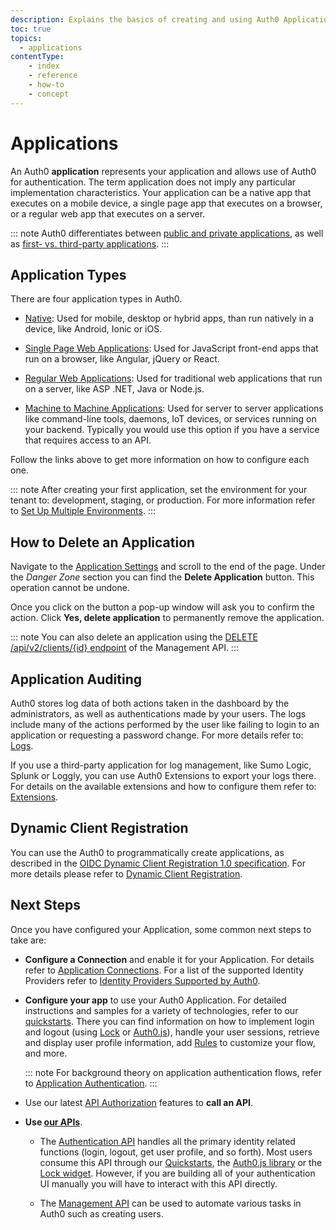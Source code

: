 ```yaml
---
description: Explains the basics of creating and using Auth0 Applications.
toc: true
topics:
  - applications
contentType: 
    - index
    - reference
    - how-to
    - concept
---
```

# Applications

An Auth0 **application** represents your application and allows use of Auth0 for authentication. The term application does not imply any particular implementation characteristics. Your application can be a native app that executes on a mobile device, a single page app that executes on a browser, or a regular web app that executes on a server.

::: note
Auth0 differentiates between [public and private applications](/applications/application-types#confidential-vs-public-applications), as well as [first- vs. third-party applications](/applications/application-types#first-vs-third-party-applications).
:::

## Application Types

There are four application types in Auth0. 

- [Native](/applications/native): Used for mobile, desktop or hybrid apps, than run natively in a device, like Android, Ionic or iOS. 

- [Single Page Web Applications](/applications/spa): Used for JavaScript front-end apps that run on a browser, like Angular, jQuery or React. 

- [Regular Web Applications](/applications/webapps): Used for traditional web applications that run on a server, like ASP .NET, Java or Node.js. 

- [Machine to Machine Applications](/applications/machine-to-machine): Used for server to server applications like command-line tools, daemons, IoT devices, or services running on your backend. Typically you would use this option if you have a service that requires access to an API.

Follow the links above to get more information on how to configure each one.

::: note
After creating your first application, set the environment for your tenant to: development, staging, or production. For more information refer to [Set Up Multiple Environments](/dev-lifecycle/setting-up-env#set-the-environment).
:::

## How to Delete an Application

Navigate to the [Application Settings](${manage_url}/#/applications/${account.clientId}/settings) and scroll to the end of the page. Under the *Danger Zone* section you can find the **Delete Application** button. This operation cannot be undone.

Once you click on the button a pop-up window will ask you to confirm the action. Click **Yes, delete application** to permanently remove the application.

::: note
You can also delete an application using the [DELETE /api/v2/clients/{id} endpoint](/api/management/v2#!/Clients/delete_clients_by_id) of the Management API.
:::

## Application Auditing

Auth0 stores log data of both actions taken in the dashboard by the administrators, as well as authentications made by your users. The logs include many of the actions performed by the user like failing to login to an application or requesting a password change. For more details refer to: [Logs](/logs).

If you use a third-party application for log management, like Sumo Logic, Splunk or Loggly, you can use Auth0 Extensions to export your logs there. For details on the available extensions and how to configure them refer to: [Extensions](/extensions).

## Dynamic Client Registration

You can use the Auth0 to programmatically create applications, as described in the [OIDC Dynamic Client Registration 1.0 specification](https://openid.net/specs/openid-connect-registration-1_0.html). For more details please refer to [Dynamic Client Registration](/api-auth/dynamic-client-registration).

## Next Steps

Once you have configured your Application, some common next steps to take are:

- **Configure a Connection** and enable it for your Application. For details refer to [Application Connections](/applications/connections). For a list of the supported Identity Providers refer to [Identity Providers Supported by Auth0](/identityproviders).

- **Configure your app** to use your Auth0 Application. For detailed instructions and samples for a variety of technologies, refer to our [quickstarts](/quickstarts). There you can find information on how to implement login and logout (using [Lock](/libraries/lock) or [Auth0.js](/libraries/auth0js)), handle your user sessions, retrieve and display user profile information, add [Rules](/rules) to customize your flow, and more.

  ::: note
  For background theory on application authentication flows, refer to [Application Authentication](/application-auth).
  :::

- Use our latest [API Authorization](/api-auth) features to **call an API**.

- **Use [our APIs](/api/info)**.

  - The [Authentication API](/api/authentication) handles all the primary identity related functions (login, logout, get user profile, and so forth). Most users consume this API through our [Quickstarts](/quickstarts), the [Auth0.js library](/libraries/auth0js) or the [Lock widget](/libraries/lock). However, if you are building all of your authentication UI manually you will have to interact with this API directly.

  - The [Management API](/api/management/v2) can be used to automate various tasks in Auth0 such as creating users.
